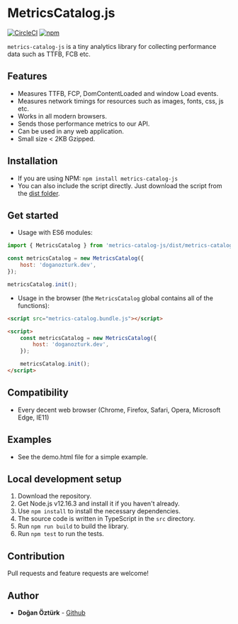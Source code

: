 # MetricsCatalog.js

[![CircleCI](https://circleci.com/gh/doganozturk/metrics-catalog-js/tree/master.svg?style=shield&circle-token=cd068c8a9e6f1b5093de193726ef3b4eb1d4a0cb)](https://circleci.com/gh/doganozturk/metrics-catalog-js/tree/master) [![npm](https://img.shields.io/npm/v/metrics-catalog-js.svg)](https://www.npmjs.com/package/metrics-catalog-js)

`metrics-catalog-js` is a tiny analytics library for collecting performance data such as TTFB, FCB etc.

## Features
- Measures TTFB, FCP, DomContentLoaded and window Load events.
- Measures network timings for resources such as images, fonts, css, js etc.
- Works in all modern browsers.
- Sends those performance metrics to our API.
- Can be used in any web application.
- Small size < 2KB Gzipped.

## Installation
- If you are using NPM: ```npm install metrics-catalog-js```
- You can also include the script directly. Just download the script from the [dist folder](https://github.com/doganozturk/metrics-catalog-js/tree/master/dist).

## Get started
- Usage with ES6 modules:

```javascript
import { MetricsCatalog } from 'metrics-catalog-js/dist/metrics-catalog.es.js';

const metricsCatalog = new MetricsCatalog({
    host: 'doganozturk.dev',
});

metricsCatalog.init();

```
- Usage in the browser (the `MetricsCatalog` global contains all of the functions):

```html
<script src="metrics-catalog.bundle.js"></script>

<script>
    const metricsCatalog = new MetricsCatalog({
        host: 'doganozturk.dev',
    });

    metricsCatalog.init();
</script>
```

## Compatibility
- Every decent web browser (Chrome, Firefox, Safari, Opera, Microsoft Edge, IE11)

## Examples
- See the demo.html file for a simple example.

## Local development setup
1. Download the repository.
2. Get Node.js v12.16.3 and install it if you haven't already.
3. Use ```npm install``` to install the necessary dependencies.
4. The source code is written in TypeScript in the `src` directory.
5. Run ```npm run build``` to build the library.
6. Run ```npm test``` to run the tests.

## Contribution
Pull requests and feature requests are welcome!

## Author
* **Doğan Öztürk** - [Github](https://github.com/doganozturk)
